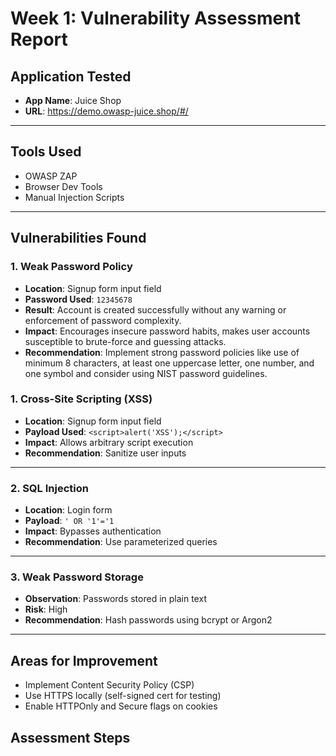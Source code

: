 # Week 1: Vulnerability Assessment Report

## Application Tested
- **App Name**: Juice Shop
- **URL**: https://demo.owasp-juice.shop/#/

---

## Tools Used
- OWASP ZAP
- Browser Dev Tools
- Manual Injection Scripts

---

## Vulnerabilities Found

### 1. Weak Password Policy
- **Location**: Signup form input field
- **Password Used**: `12345678`
- **Result**: Account is created successfully without any warning or enforcement of password complexity.
- **Impact**: Encourages insecure password habits, makes user accounts susceptible to brute-force and guessing attacks.
- **Recommendation**: Implement strong password policies like use of minimum 8 characters, at least one uppercase letter, one number, and one symbol and consider using NIST password guidelines.

### 1. Cross-Site Scripting (XSS)
- **Location**: Signup form input field
- **Payload Used**: `<script>alert('XSS');</script>`
- **Impact**: Allows arbitrary script execution
- **Recommendation**: Sanitize user inputs

---

### 2. SQL Injection
- **Location**: Login form
- **Payload**: `' OR '1'='1`
- **Impact**: Bypasses authentication
- **Recommendation**: Use parameterized queries

---

### 3. Weak Password Storage
- **Observation**: Passwords stored in plain text
- **Risk**: High
- **Recommendation**: Hash passwords using bcrypt or Argon2

---

## Areas for Improvement
- Implement Content Security Policy (CSP)
- Use HTTPS locally (self-signed cert for testing)
- Enable HTTPOnly and Secure flags on cookies

## Assessment Steps
